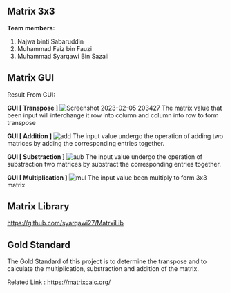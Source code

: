 ## Matrix 3x3

__Team members:__
1) Najwa binti Sabaruddin 
2) Muhammad Faiz bin Fauzi
3) Muhammad Syarqawi Bin Sazali

## Matrix GUI

Result From GUI:

__GUI [ Transpose ]__
![Screenshot 2023-02-05 203427](https://user-images.githubusercontent.com/116859559/216820002-ac1bb060-7d95-4fda-93b5-db0b013428bf.png)
The matrix value that been input will interchange it row into column and column into row to form transpose

__GUI [ Addition ]__
![add](https://user-images.githubusercontent.com/116859559/216820012-00af723b-72d9-4898-b7c1-e4f6bc57f12f.png)
The input value undergo the operation of adding two matrices by adding the corresponding entries together.

__GUI [ Substraction ]__
![aub](https://user-images.githubusercontent.com/116859559/216820024-3706a6af-f407-4efe-8c6a-fc26db8c1773.png)
The input value undergo the operation of substraction two matrices by substract the corresponding entries together.

__GUI [ Multiplication ]__
![mul](https://user-images.githubusercontent.com/116859559/216820032-e5d1ddd8-a65b-4cc5-800c-6b91ff39cdca.png)
The input value been multiply to form 3x3 matrix

## Matrix Library

https://github.com/syarqawi27/MatrxiLib

## Gold Standard

The Gold Standard of this project is to determine the transpose and to calculate the multiplication, substraction and addition of the matrix.

Related Link : https://matrixcalc.org/
